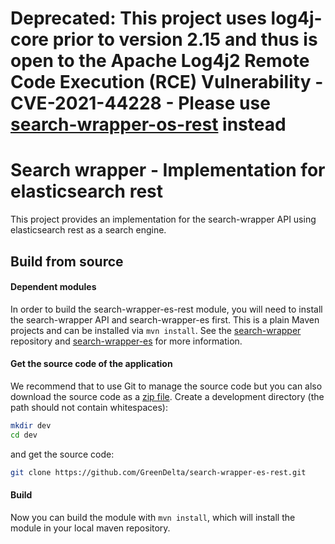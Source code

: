 # Deprecated: This project uses log4j-core prior to version 2.15 and thus is open to the Apache Log4j2 Remote Code Execution (RCE) Vulnerability - CVE-2021-44228 - Please use [search-wrapper-os-rest](https://github.com/GreenDelta/search-wrapper-os-rest) instead

# Search wrapper - Implementation for elasticsearch rest
This project provides an implementation for the search-wrapper API using elasticsearch rest as a search engine.

## Build from source

#### Dependent modules
In order to build the search-wrapper-es-rest module, you will need to install the search-wrapper API and search-wrapper-es first.
This is a plain Maven projects and can be installed via `mvn install`. See the
[search-wrapper](https://github.com/GreenDelta/search-wrapper) repository and [search-wrapper-es](https://github.com/GreenDelta/search-wrapper-es) for more
information.

#### Get the source code of the application
We recommend that to use Git to manage the source code but you can also download
the source code as a [zip file](https://github.com/GreenDelta/search-wrapper-es-rest/archive/main.zip).
Create a development directory (the path should not contain whitespaces):

```bash
mkdir dev
cd dev
```

and get the source code:

```bash
git clone https://github.com/GreenDelta/search-wrapper-es-rest.git
```

#### Build
Now you can build the module with `mvn install`, which will install the module in your local maven repository.